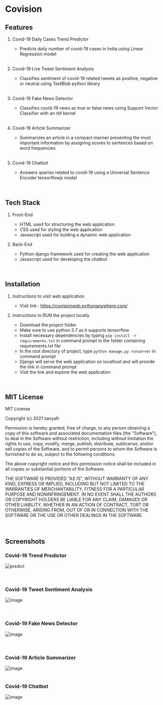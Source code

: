 # Covision
## Features
1. Covid-19 Daily Cases Trend Predictor
   * Predicts daily number of covid-19 cases in India using Linear Regression model
   <br>
   
2. Covid-19 Live Tweet Sentiment Analysis 
   * Classifies sentiment of covid-19 related tweets as positive, negative or neutral using TextBlob python library
   <br>
   
3. Covid-19 Fake News Detector
   * Classifies covid-19 news as true or false news using Support Vector Classifier with an rbf kernel 
   <br>

4. Covid-19 Article Summarizer
   * Summarizes an article in a compact manner presenting the most important information by assigning scores to sentences based on word frequencies 
   <br>
   
5. Covid-19 Chatbot
   * Answers queries related to covid-19 using a Universal Sentence Encoder tensorflowjs model
<br>

## Tech Stack
1. Front-End
    * HTML used for structuring the web application
    * CSS used for styling the web application
    * Javascript used for bulding a dynamic web application
    
2. Back-End
    * Python django framework used for creating the web application
    * Javascript used for developing the chatbot
<br>

## Installation
1. Instructions to visit web application
   * Visit link : https://covisionweb.pythonanywhere.com/

2. Instructions to RUN the project locally
   * Download the project folder
   * Make sure to use python 3.7 as it supports tensorflow
   * Install necessary dependencies by typing `pip install -r requirements.txt` in command prompt in the folder containing requirements.txt file
   * In the root directory of project, type `python manage.py runserver` in command prompt
   * Django will serve the web application on localhost and will provide the link in command prompt
   * Visit the link and explore the web application
<br>
 
## MIT License
MIT License

Copyright (c) 2021 sanyafr

Permission is hereby granted, free of charge, to any person obtaining a copy
of this software and associated documentation files (the "Software"), to deal
in the Software without restriction, including without limitation the rights
to use, copy, modify, merge, publish, distribute, sublicense, and/or sell
copies of the Software, and to permit persons to whom the Software is
furnished to do so, subject to the following conditions:

The above copyright notice and this permission notice shall be included in all
copies or substantial portions of the Software.

THE SOFTWARE IS PROVIDED "AS IS", WITHOUT WARRANTY OF ANY KIND, EXPRESS OR
IMPLIED, INCLUDING BUT NOT LIMITED TO THE WARRANTIES OF MERCHANTABILITY,
FITNESS FOR A PARTICULAR PURPOSE AND NONINFRINGEMENT. IN NO EVENT SHALL THE
AUTHORS OR COPYRIGHT HOLDERS BE LIABLE FOR ANY CLAIM, DAMAGES OR OTHER
LIABILITY, WHETHER IN AN ACTION OF CONTRACT, TORT OR OTHERWISE, ARISING FROM,
OUT OF OR IN CONNECTION WITH THE SOFTWARE OR THE USE OR OTHER DEALINGS IN THE
SOFTWARE.
<br>
<br>
<br>

## Screenshots

### Covid-19 Trend Predictor
![predict](https://user-images.githubusercontent.com/73059947/125186505-51090380-e248-11eb-8abc-e46cbb35d440.jpg)
<br>
<br>
<br>

### Covid-19 Tweet Sentiment Analysis
![image](https://github.com/shobhitmir/Covision/assets/73059947/2f24d911-5b4d-4a85-a4a8-2f767d03a1b8)
<br>
<br>
<br>

### Covid-19 Fake News Detector
![image](https://github.com/shobhitmir/Covision/assets/73059947/0d89beb4-b028-4351-86f3-1821d1de9e1d)
<br>
<br>
<br>

### Covid-19 Article Summarizer
![image](https://github.com/shobhitmir/Covision/assets/73059947/5e894555-fb43-4ac7-a899-aa54b7a5e90e)
<br>
<br>

### Covid-19 Chatbot
![image](https://github.com/shobhitmir/Covision/assets/73059947/cdf816aa-7e17-42b3-b60a-bab97414933c)

